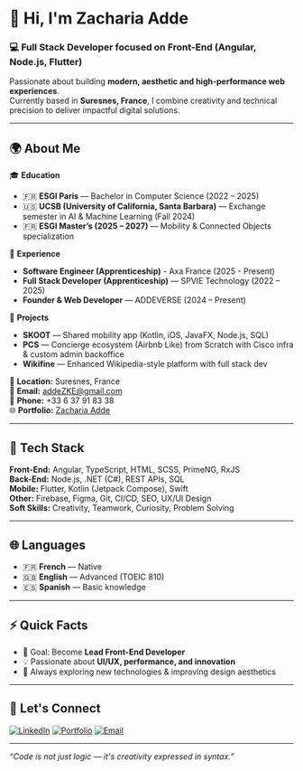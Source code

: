 # 👋 Hi, I'm Zacharia Adde

### 💻 Full Stack Developer focused on Front-End (Angular, Node.js, Flutter)

Passionate about building **modern, aesthetic and high-performance web experiences**.  
Currently based in **Suresnes, France**, I combine creativity and technical precision to deliver impactful digital solutions.

---

## 🌍 About Me

🎓 **Education**
- 🇫🇷 **ESGI Paris** — Bachelor in Computer Science (2022 – 2025)  
- 🇺🇸 **UCSB (University of California, Santa Barbara)** — Exchange semester in AI & Machine Learning (Fall 2024)  
- 🇫🇷 **ESGI Master’s (2025 – 2027)** — Mobility & Connected Objects specialization  

💼 **Experience**
- **Software Engineer (Apprenticeship)** - Axa France (2025 - Present)
- **Full Stack Developer (Apprenticeship)** — SPVIE Technology (2022 – 2025)  
- **Founder & Web Developer** — ADDEVERSE (2024 – Present)

🚀 **Projects**
- **SKOOT** — Shared mobility app (Kotlin, iOS, JavaFX, Node.js, SQL)  
- **PCS** — Concierge ecosystem (Airbnb Like) from Scratch with Cisco infra & custom admin backoffice  
- **Wikifine** — Enhanced Wikipedia-style platform with full stack dev  

📍 **Location:** Suresnes, France  
📧 **Email:** addeZKE@gmail.com  
📱 **Phone:** +33 6 37 91 83 38  
🌐 **Portfolio:** [Zacharia Adde](https://zack-adde.fr)

---

## 🧰 Tech Stack

**Front-End:** Angular, TypeScript, HTML, SCSS, PrimeNG, RxJS  
**Back-End:** Node.js, .NET (C#), REST APIs, SQL  
**Mobile:** Flutter, Kotlin (Jetpack Compose), Swift  
**Other:** Firebase, Figma, Git, CI/CD, SEO, UX/UI Design  
**Soft Skills:** Creativity, Teamwork, Curiosity, Problem Solving

---

## 🌐 Languages

- 🇫🇷 **French** — Native  
- 🇬🇧 **English** — Advanced (TOEIC 810)  
- 🇪🇸 **Spanish** — Basic knowledge  

---

## ⚡ Quick Facts

- 🎯 Goal: Become **Lead Front-End Developer**
- 💡 Passionate about **UI/UX, performance, and innovation**
- 🧩 Always exploring new technologies & improving design aesthetics

---

## 🤝 Let's Connect

[![LinkedIn](https://img.shields.io/badge/LinkedIn-Zacharia%20Adde-blue?logo=linkedin)](https://www.linkedin.com/in/zacharia-adde-9a680522a/)
[![Portfolio](https://img.shields.io/badge/Portfolio-zack--adde.fr-orange?logo=firefox)](https://zack-adde.fr)
[![Email](https://img.shields.io/badge/Email-addeZKE%40gmail.com-red?logo=gmail)](mailto:addeZKE@gmail.com)

---

_“Code is not just logic — it's creativity expressed in syntax.”_
